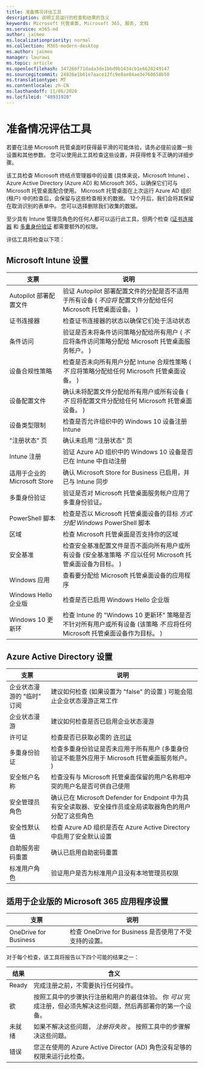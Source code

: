 ```yaml
---
title: 准备情况评估工具
description: 说明工具运行的检查和结果的含义
keywords: Microsoft 托管桌面, Microsoft 365, 服务, 文档
ms.service: m365-md
author: jaimeo
ms.localizationpriority: normal
ms.collection: M365-modern-desktop
ms.author: jaimeo
manager: laurawi
ms.topic: article
ms.openlocfilehash: 347266f71dada3de1bbd9b1434cb1e6628249147
ms.sourcegitcommit: 24826e1b61e7aace12fc9e8ae84ae3e760658b50
ms.translationtype: MT
ms.contentlocale: zh-CN
ms.lasthandoff: 11/06/2020
ms.locfileid: "48931920"
---
```

# <a name="readiness-assessment-tool"></a>准备情况评估工具

若要在注册 Microsoft 托管桌面时获得最平滑的可能体验，请务必提前设置一些设置和其他参数。 您可以使用此工具检查这些设置，并获得修复不正确的详细步骤。

该工具检查 Microsoft 终结点管理器中的设置 (具体来说，Microsoft Intune) 、Azure Active Directory (Azure AD) 和 Microsoft 365，以确保它们可与 Microsoft 托管桌面配合使用。 Microsoft 托管桌面在上次运行 Azure AD 组织 (租户) 中的检查后，会保留与这些检查相关的数据。 12个月后，我们会将其保留在取消识别的表单中。  您可以选择删除我们收集的数据。

至少具有 Intune 管理员角色的任何人都可以运行此工具，但两个检查 ([证书连接器](readiness-assessment-fix.md#certificate-connectors) 和 [多重身份验证](readiness-assessment-fix.md#multi-factor-authentication) 都需要额外的权限。
 
评估工具将检查以下项：

## <a name="microsoft-intune-settings"></a>Microsoft Intune 设置

|支票  |说明  |
|---------|---------|
|Autopilot 部署配置文件     | 验证 Autopilot 部署配置文件的分配是否不适用于所有设备 ( *不应将* 配置文件分配给任何 Microsoft 托管桌面设备。 )        |
|证书连接器     | 检查证书连接器的状态以确保它们处于活动状态   |
|条件访问     | 验证是否未将条件访问策略分配给所有用户 ( *不* 应将条件访问策略分配给 Microsoft 托管桌面服务帐户。 )     |
|设备合规性策略     | 检查是否未向所有用户分配 Intune 合规性策略 ( *不* 应将策略分配给任何 Microsoft 托管桌面设备。 )     |
|设备配置文件     | 确认未将配置文件分配给所有用户或所有设备 ( *不* 应将配置文件分配给任何 Microsoft 托管桌面设备。 )      |
|设备类型限制     | 检查是否允许组织中的 Windows 10 设备注册 Intune        |
|"注册状态" 页     | 确认未启用 "注册状态" 页      |
|Intune 注册     | 验证 Azure AD 组织中的 Windows 10 设备是否已在 Intune 中自动注册         |
|适用于企业的 Microsoft Store     | 确认 Microsoft Store for Business 已启用，并已与 Intune 同步        |
|多重身份验证 | 验证是否对 Microsoft 托管桌面服务帐户应用了多重身份验证。
|PowerShell 脚本     | 检查是否以 Microsoft 托管桌面设备的目标 *方式分配 Windows* PowerShell 脚本    |
|区域     | 检查 Microsoft 托管桌面是否支持你的区域        |
|安全基准     | 检查安全基准配置文件是否不面向所有用户或所有设备 (安全基准策略 *不* 应以任何 Microsoft 托管桌面设备为目标。 )        |
|Windows 应用     | 查看要分配给 Microsoft 托管桌面设备的应用程序      |
|Windows Hello 企业版     | 检查是否已启用 Windows Hello 企业版        |
|Windows 10 更新环     | 检查 Intune 的 "Windows 10 更新环" 策略是否不针对所有用户或所有设备 (该策略 *不* 应将任何 Microsoft 托管桌面设备作为目标。 )      |


## <a name="azure-active-directory-settings"></a>Azure Active Directory 设置

|支票  |说明  |
|---------|---------|
|企业状态漫游的 "临时" 订阅     | 建议如何检查 (如果设置为 "false" 的设置 ) 可能会阻止企业状态漫游正常工作  |
|企业状态漫游     | 建议如何检查是否已启用企业状态漫游       |
|许可证     | 检查是否已获取必需的 [许可证](prerequisites.md#more-about-licenses)         |
|多重身份验证     | 检查多重身份验证是否未应用于所有用户 (多重身份验证不能意外应用于 Microsoft 托管桌面服务帐户。 ) |
|安全帐户名称   | 检查没有与 Microsoft 托管桌面保留的用户名称相冲突的用户名是否可供自己使用        |
|安全管理员角色     | 确认已在 Microsoft Defender for Endpoint 中为具有安全读取器、安全操作员或全局读取器角色的用户分配了这些角色         |
|安全性默认值 | 检查 Azure AD 组织是否在 Azure Active Directory 中启用了安全默认设置 |
|自助服务密码重置     | 确认已启用自助密码重置        |
|标准用户角色     | 验证用户是否为标准用户且没有本地管理员权限         |


## <a name="microsoft-365-apps-for-enterprise-settings"></a>适用于企业版的 Microsoft 365 应用程序设置

|支票  |说明  |
|---------|---------|
|OneDrive for Business     | 检查 OneDrive for Business 是否使用了不受支持的设置。        |


对于每个检查，该工具将报告以下四个可能的结果之一：


|结果  |含义  |
|---------|---------|
|Ready     | 完成注册之前，不需要执行任何操作。        |
|欲    | 按照工具中的步骤执行注册和用户的最佳体验。 你 *可以* 完成注册，但必须先解决这些问题，然后再部署你的第一个设备。        |
|未就绪 | 如果不解决这些问题， *注册将失败* 。 按照工具中的步骤解决这些问题。        |
|错误 | 您正在使用的 Azure Active Director (AD) 角色没有足够的权限来运行此检查。 |
